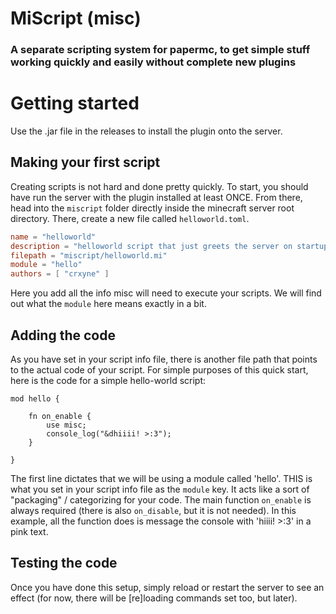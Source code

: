 # MiScript (misc)
### A separate scripting system for papermc, to get simple stuff working quickly and easily without complete new plugins

# Getting started
Use the .jar file in the releases to install the plugin onto the server.

## Making your first script
Creating scripts is not hard and done pretty quickly. To start, you should have run the server with the plugin installed at least ONCE.
From there, head into the `miscript` folder directly inside the minecraft server root directory. There, create a new file called `helloworld.toml`.
```toml
name = "helloworld"
description = "helloworld script that just greets the server on startup"
filepath = "miscript/helloworld.mi"
module = "hello"
authors = [ "crxyne" ]
```
Here you add all the info misc will need to execute your scripts. We will find out what the `module` here means exactly in a bit.
## Adding the code
As you have set in your script info file, there is another file path that points to the actual code of your script. For simple purposes of this quick start,
here is the code for a simple hello-world script:
```mi
mod hello {

    fn on_enable {
        use misc;
        console_log("&dhiiii! >:3");
    }

}
```
The first line dictates that we will be using a module called 'hello'. THIS is what you set in your script info file as the `module` key. It acts like a 
sort of "packaging" / categorizing for your code. The main function `on_enable` is always required (there is also `on_disable`, but it is not needed).
In this example, all the function does is message the console with 'hiiii! >:3' in a pink text.
## Testing the code
Once you have done this setup, simply reload or restart the server to see an effect (for now, there will be [re]loading commands set too, but later).
